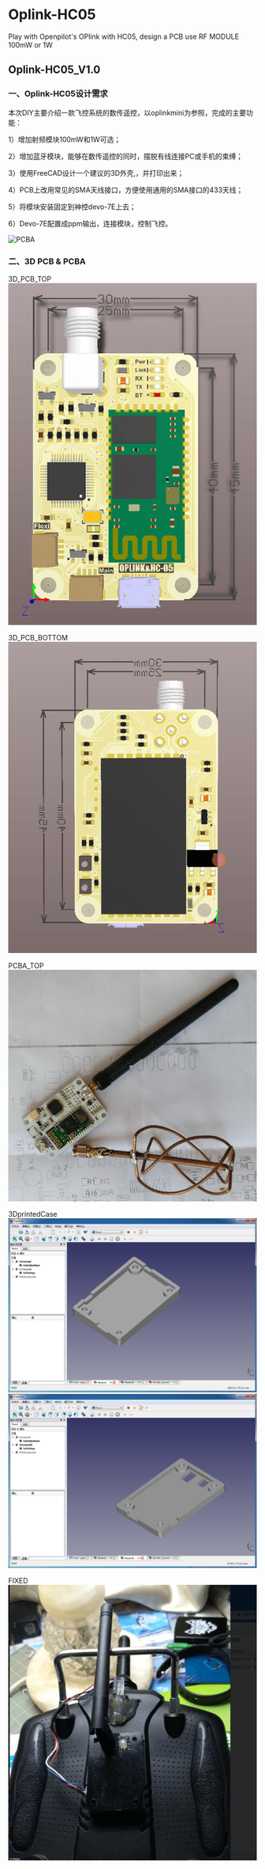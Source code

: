 # Oplink-HC05

Play with Openpilot's OPlink with HC05, design a PCB use RF MODULE 100mW or 1W

## Oplink-HC05_V1.0

### 一、Oplink-HC05设计需求

本次DIY主要介绍一款飞控系统的数传遥控，以oplinkmini为参照，完成的主要功能：

1）增加射频模块100mW和1W可选；

2）增加蓝牙模块，能够在数传遥控的同时，摆脱有线连接PC或手机的束缚；

3）使用FreeCAD设计一个建议的3D外壳,，并打印出来；

4）PCB上改用常见的SMA天线接口，方便使用通用的SMA接口的433天线；

5）将模块安装固定到神控devo-7E上去；

6）Devo-7E配置成ppm输出，连接模块，控制飞控。

![PCBA](https://github.com/xfce/oplink-hc05/raw/master/Oplink-hc05_V1.0/img/hc05.png)

### 二、3D PCB & PCBA

3D_PCB_TOP
![3D_PCB_TOP](https://github.com/xfce/oplink-hc05/blob/master/Oplink-hc05-V1.0/img/3DPCBtop.png)


3D_PCB_BOTTOM
![3D_PCB_BOTTOM](https://github.com/xfce/oplink-hc05/raw/master/Oplink-hc05_V1.0/img/3Dpcbbottom.png) 

PCBA_TOP
![PCBA_TOP](https://github.com/xfce/oplink-hc05/raw/master/Oplink-hc05_V1.0/img/PCBA.png)

3DprintedCase
![casebottom_TOP](https://github.com/xfce/oplink-hc05/raw/master/Oplink-hc05_V1.0/img/casebottom.png)
![casetop_TOP](https://github.com/xfce/oplink-hc05/raw/master/Oplink-hc05_V1.0/img/casetop.png)

FIXED
![fixed](https://github.com/xfce/oplink-hc05/raw/master/Oplink-hc05_V1.0/img/fixed.png)
